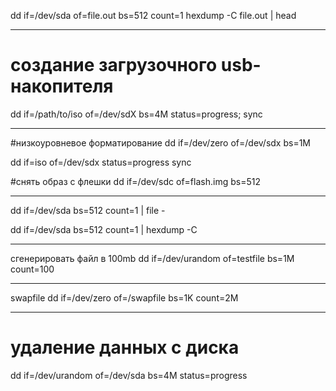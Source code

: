 dd if=/dev/sda of=file.out bs=512 count=1
hexdump -C file.out | head

-----------------

# создание загрузочного usb-накопителя
dd if=/path/to/iso of=/dev/sdX bs=4M status=progress; sync

-------------

#низкоуровневое форматирование
dd if=/dev/zero of=/dev/sdx bs=1M

dd if=iso of=/dev/sdx status=progress
sync

#снять образ с флешки
dd if=/dev/sdc of=flash.img bs=512

-----------------

dd if=/dev/sda bs=512 count=1 | file -

dd if=/dev/sda bs=512 count=1 | hexdump -C 

---------------------

сгенерировать файл в 100mb
dd if=/dev/urandom of=testfile bs=1M count=100

---------------------

swapfile
dd if=/dev/zero of=/swapfile bs=1K count=2M

---------------------

# удаление данных с диска
dd if=/dev/urandom of=/dev/sda bs=4M status=progress
